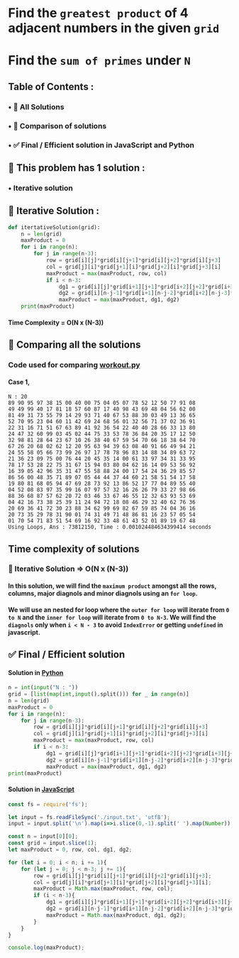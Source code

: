 # Find the `greatest product` of 4 adjacent numbers in the given `grid`
# Find the `sum of primes` under `N`
## Table of Contents :
### • 🧪 All Solutions
### • 🤔 Comparison of solutions
### • ✅ Final / Efficient solution in JavaScript and Python
## 🧪 This problem has 1 solution :
### • Iterative solution
## 🐢 Iterative Solution :
```python
def itertativeSolution(grid):
	n = len(grid)
	maxProduct = 0
	for i in range(n):
		for j in range(n-3):
			row = grid[i][j]*grid[i][j+1]*grid[i][j+2]*grid[i][j+3]
			col = grid[j][i]*grid[j+1][i]*grid[j+2][i]*grid[j+3][i]
			maxProduct = max(maxProduct, row, col)
			if i < n-3:
				dg1 = grid[i][j]*grid[i+1][j+1]*grid[i+2][j+2]*grid[i+3][j+3]
				dg2 = grid[i][n-j-1]*grid[i+1][n-j-2]*grid[i+2][n-j-3]*grid[i+3][n-j-4]
				maxProduct = max(maxProduct, dg1, dg2)
	print(maxProduct)
```
#### Time Complexity = O(N x (N-3))
## 🤔 Comparing all the solutions
### Code used for comparing [workout.py](workout.py)
#### Case 1,
```
N : 20
89 90 95 97 38 15 00 40 00 75 04 05 07 78 52 12 50 77 91 08
49 49 99 40 17 81 18 57 60 87 17 40 98 43 69 48 04 56 62 00
81 49 31 73 55 79 14 29 93 71 40 67 53 88 30 03 49 13 36 65
52 70 95 23 04 60 11 42 69 24 68 56 01 32 56 71 37 02 36 91
22 31 16 71 51 67 63 89 41 92 36 54 22 40 40 28 66 33 13 80
24 47 32 60 99 03 45 02 44 75 33 53 78 36 84 20 35 17 12 50
32 98 81 28 64 23 67 10 26 38 40 67 59 54 70 66 18 38 64 70
67 26 20 68 02 62 12 20 95 63 94 39 63 08 40 91 66 49 94 21
24 55 58 05 66 73 99 26 97 17 78 78 96 83 14 88 34 89 63 72
21 36 23 09 75 00 76 44 20 45 35 14 00 61 33 97 34 31 33 95
78 17 53 28 22 75 31 67 15 94 03 80 04 62 16 14 09 53 56 92
16 39 05 42 96 35 31 47 55 58 88 24 00 17 54 24 36 29 85 57
86 56 00 48 35 71 89 07 05 44 44 37 44 60 21 58 51 54 17 58
19 80 81 68 05 94 47 69 28 73 92 13 86 52 17 77 04 89 55 40
04 52 08 83 97 35 99 16 07 97 57 32 16 26 26 79 33 27 98 66
88 36 68 87 57 62 20 72 03 46 33 67 46 55 12 32 63 93 53 69
04 42 16 73 38 25 39 11 24 94 72 18 08 46 29 32 40 62 76 36
20 69 36 41 72 30 23 88 34 62 99 69 82 67 59 85 74 04 36 16
20 73 35 29 78 31 90 01 74 31 49 71 48 86 81 16 23 57 05 54
01 70 54 71 83 51 54 69 16 92 33 48 61 43 52 01 89 19 67 48
Using Loops, Ans : 73812150, Time : 0.001024484634399414 seconds
```
## Time complexity of solutions
### 🐢 Iterative Solution => O(N x (N-3))
#### In this solution, we will find the `maximum product` amongst all the rows, columns, major diagnols and minor diagnols using an `for loop`. 
#### We will use an nested for loop where the `outer for loop` will iterate from `0 to N` and the `inner for loop` will iterate from `0 to N-3`. We will find the `diagnols` only when `i < N - 3` to avoid `IndexError` or getting `undefined` in javascript.
## ✅ Final / Efficient solution 
#### Solution in [Python](solution.py)
```python
n = int(input("N : "))
grid = [list(map(int,input().split())) for _ in range(n)]
n = len(grid)
maxProduct = 0
for i in range(n):
	for j in range(n-3):
		row = grid[i][j]*grid[i][j+1]*grid[i][j+2]*grid[i][j+3]
		col = grid[j][i]*grid[j+1][i]*grid[j+2][i]*grid[j+3][i]
		maxProduct = max(maxProduct, row, col)
		if i < n-3:
			dg1 = grid[i][j]*grid[i+1][j+1]*grid[i+2][j+2]*grid[i+3][j+3]
			dg2 = grid[i][n-j-1]*grid[i+1][n-j-2]*grid[i+2][n-j-3]*grid[i+3][n-j-4]
			maxProduct = max(maxProduct, dg1, dg2)
print(maxProduct)
```
#### Solution in [JavaScript](solution.js)
```javascript
const fs = require('fs');

let input = fs.readFileSync('./input.txt', 'utf8');
input = input.split('\n').map(i=>i.slice(0,-1).split(' ').map(Number));

const n = input[0][0];
const grid = input.slice(1);
let maxProduct = 0, row, col, dg1, dg2;

for (let i = 0; i < n; i += 1){
	for (let j = 0; j < n-3; j += 1){
		row = grid[i][j]*grid[i][j+1]*grid[i][j+2]*grid[i][j+3];
		col = grid[j][i]*grid[j+1][i]*grid[j+2][i]*grid[j+3][i];
		maxProduct = Math.max(maxProduct, row, col);
		if (i < n-3){
			dg1 = grid[i][j]*grid[i+1][j+1]*grid[i+2][j+2]*grid[i+3][j+3];
			dg2 = grid[i][n-j-1]*grid[i+1][n-j-2]*grid[i+2][n-j-3]*grid[i+3][n-j-4];
			maxProduct = Math.max(maxProduct, dg1, dg2);
		}
	}
}

console.log(maxProduct);
```